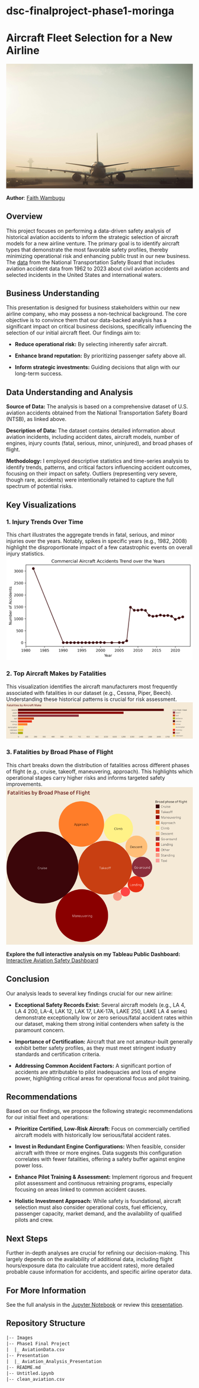 # dsc-finalproject-phase1-moringa

# Aircraft Fleet Selection for a New Airline
![Aircraft](Images/pexels-mtyutina-249581.jpg)

**Author**: [Faith Wambugu](mailto:faithwmbg@gmail.com)

## Overview

This project focuses on performing a data-driven safety analysis of historical aviation accidents to inform the strategic selection of aircraft models for a new airline venture. The primary goal is to identify aircraft types that demonstrate the most favorable safety profiles, thereby minimizing operational risk and enhancing public trust in our new business.
The [data](https://www.kaggle.com/datasets/khsamaha/aviation-accident-database-synopses/data) from the National Transportation Safety Board that includes aviation accident data from 1962 to 2023 about civil aviation accidents and selected incidents in the United States and international waters.

## Business Understanding

This presentation is designed for business stakeholders within our new airline company, who may possess a non-technical background. The core objective is to convince them that our data-backed analysis has a significant impact on critical business decisions, specifically influencing the selection of our initial aircraft fleet. Our findings aim to:

- **Reduce operational risk:** By selecting inherently safer aircraft.

- **Enhance brand reputation:** By prioritizing passenger safety above all.

- **Inform strategic investments:** Guiding decisions that align with our long-term success.

## Data Understanding and Analysis

**Source of Data:** The analysis is based on a comprehensive dataset of U.S. aviation accidents obtained from the National Transportation Safety Board (NTSB), as linked above.

**Description of Data:** The dataset contains detailed information about aviation incidents, including accident dates, aircraft models, number of engines, injury counts (fatal, serious, minor, uninjured), and broad phases of flight.

**Methodology:** I employed descriptive statistics and time-series analysis to identify trends, patterns, and critical factors influencing accident outcomes, focusing on their impact on safety. Outliers (representing very severe, though rare, accidents) were intentionally retained to capture the full spectrum of potential risks.

## Key Visualizations

### 1. Injury Trends Over Time

This chart illustrates the aggregate trends in fatal, serious, and minor injuries over the years. Notably, spikes in specific years (e.g., 1982, 2008) highlight the disproportionate impact of a few catastrophic events on overall injury statistics.
![Line graph showing total fatal, serious, and minor aviation injuries by year](Images/accident_trend.png)

### 2. Top Aircraft Makes by Fatalities
This visualization identifies the aircraft manufacturers most frequently associated with fatalities in our dataset (e.g., Cessna, Piper, Beech). Understanding these historical patterns is crucial for risk assessment.
![Bar chart showing top 10 aircraft makes by total fatalities](Images/Fatalities%20by%20Aircraft%20Make.png)

### 3. Fatalities by Broad Phase of Flight
This chart breaks down the distribution of fatalities across different phases of flight (e.g., cruise, takeoff, maneuvering, approach). This highlights which operational stages carry higher risks and informs targeted safety improvements.
![Bubble chart showing fatalities by broad phase of flight](Images/Fatalities%20by%20Broad%20Phase%20of%20Flight.png)


**Explore the full interactive analysis on my Tableau Public Dashboard:** [Interactive Aviation Safety Dashboard](https://public.tableau.com/views/U_S_AAviationAccidentsAnalysis/Dashboard1?:language=en-US&:sid=&:redirect=auth&:display_count=n&:origin=viz_share_link)

## Conclusion

Our analysis leads to several key findings crucial for our new airline:

- **Exceptional Safety Records Exist:** Several aircraft models (e.g., LA 4, LA 4 200, LA-4, LAK 12, LAK 17, LAK-17A, LAKE 250, LAKE LA 4 series) demonstrate exceptionally low or zero serious/fatal accident rates within our dataset, making them strong initial contenders when safety is the paramount concern.

- **Importance of Certification:** Aircraft that are not amateur-built generally exhibit better safety profiles, as they must meet stringent industry standards and certification criteria.

- **Addressing Common Accident Factors:** A significant portion of accidents are attributable to pilot inadequacies and loss of engine power, highlighting critical areas for operational focus and pilot training.

## Recommendations

Based on our findings, we propose the following strategic recommendations for our initial fleet and operations:

- **Prioritize Certified, Low-Risk Aircraft:** Focus on commercially certified aircraft models with historically low serious/fatal accident rates.

- **Invest in Redundant Engine Configurations:** When feasible, consider aircraft with three or more engines. Data suggests this configuration correlates with fewer fatalities, offering a safety buffer against engine power loss.

- **Enhance Pilot Training & Assessment:** Implement rigorous and frequent pilot assessment and continuous retraining programs, especially focusing on areas linked to common accident causes.

- **Holistic Investment Approach:** While safety is foundational, aircraft selection must also consider operational costs, fuel efficiency, passenger capacity, market demand, and the availability of qualified pilots and crew.

## Next Steps

Further in-depth analyses are crucial for refining our decision-making. This largely depends on the availability of additional data, including flight hours/exposure data (to calculate true accident rates), more detailed probable cause information for accidents, and specific airline operator data.

## For More Information

See the full analysis in the [Jupyter Notebook](Untitled.ipynb) or review this [presentation](Presentation/Aviation_Analysis_Presentation.pdf).

## Repository Structure

```
|-- Images
|-- Phase1 Final Project
|  |_ AviationData.csv
|-- Presentation
|  |_ Aviation_Analysis_Presentation
|-- README.md
|-- Untitled.ipynb
|-- clean_aviation.csv

```



